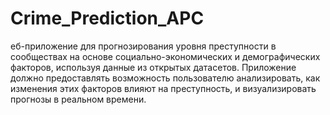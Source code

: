 # Crime_Prediction_APC
еб-приложение для прогнозирования уровня преступности в сообществах на основе социально-экономических и демографических факторов, используя данные из открытых датасетов. Приложение должно предоставлять возможность пользователю анализировать, как изменения этих факторов влияют на преступность, и визуализировать прогнозы в реальном времени.
